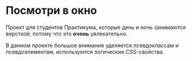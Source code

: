# **Посмотри в окно**

Проект для студентов Практикума, которые день и ночь занимаются версткой, потому что это **очень** увлекательно.

В данном проекте большое внимание уделяется псевдоклассам и псевдоэлементам, используются логические CSS-свойства.

